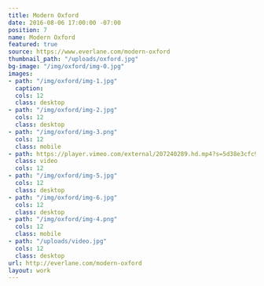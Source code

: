 ```yaml
---
title: Modern Oxford
date: 2016-08-06 17:00:00 -07:00
position: 7
name: Modern Oxford
featured: true
source: https://www.everlane.com/modern-oxford
thumbnail_path: "/uploads/oxford.jpg"
bg-image: "/img/oxford/img-0.jpg"
images:
- path: "/img/oxford/img-1.jpg"
  caption: 
  cols: 12
  class: desktop
- path: "/img/oxford/img-2.jpg"
  cols: 12
  class: desktop
- path: "/img/oxford/img-3.png"
  cols: 12
  class: mobile
- path: https://player.vimeo.com/external/207240289.hd.mp4?s=5d38e3cfc988a2286b40fa2244279af3682d9aa0&profile_id=174
  class: video
  cols: 12
- path: "/img/oxford/img-5.jpg"
  cols: 12
  class: desktop
- path: "/img/oxford/img-6.jpg"
  cols: 12
  class: desktop
- path: "/img/oxford/img-4.png"
  cols: 12
  class: mobile
- path: "/uploads/video.jpg"
  cols: 12
  class: desktop
url: http://everlane.com/modern-oxford
layout: work
---
```


